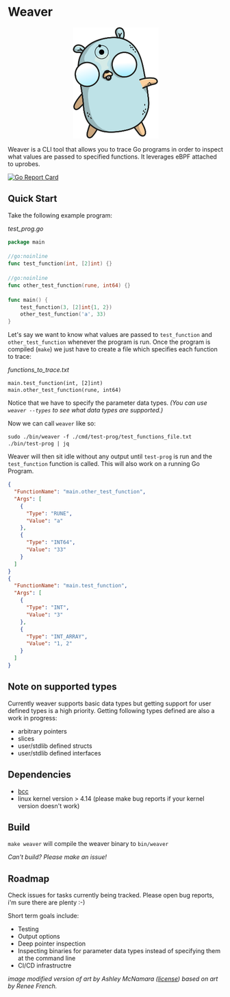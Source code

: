 # Weaver

<p align="center">
    <img src="DrManhattanGopher.png" alt="gopher" width="200"/>
</p>


Weaver is a CLI tool that allows you to trace Go programs in order to inspect what values are passed to specified functions. It leverages eBPF attached to uprobes.

[![Go Report Card](https://goreportcard.com/badge/github.com/grantseltzer/weaver)](https://goreportcard.com/report/github.com/grantseltzer/weaver)


## Quick Start 

Take the following example program: 

<i>test_prog.go</i>
```go
package main

//go:noinline
func test_function(int, [2]int) {}

//go:noinline
func other_test_function(rune, int64) {}

func main() {
	test_function(3, [2]int{1, 2})
	other_test_function('a', 33)
}

```

Let's say we want to know what values are passed to `test_function` and `other_test_function` whenever the program is run. Once the program is compiled (`make`) we just have to create a file which specifies each function to trace:

<i>functions_to_trace.txt</i>
```
main.test_function(int, [2]int)
main.other_test_function(rune, int64)
```

Notice that we have to specify the parameter data types. <i>(You can use `weaver --types` to see what data types are supported.)</i>

Now we can call `weaver` like so:

```
sudo ./bin/weaver -f ./cmd/test-prog/test_functions_file.txt ./bin/test-prog | jq
```


Weaver will then sit idle without any output until `test-prog` is run and the `test_function` function is called. This will also work on a running Go Program.

```json
{
  "FunctionName": "main.other_test_function",
  "Args": [
    {
      "Type": "RUNE",
      "Value": "a"
    },
    {
      "Type": "INT64",
      "Value": "33"
    }
  ]
}
{
  "FunctionName": "main.test_function",
  "Args": [
    {
      "Type": "INT",
      "Value": "3"
    },
    {
      "Type": "INT_ARRAY",
      "Value": "1, 2"
    }
  ]
}

```

## Note on supported types

Currently weaver supports basic data types but getting support for user defined types is a high priority. Getting following types defined are also a work in progress:

- arbitrary pointers
- slices
- user/stdlib defined structs
- user/stdlib defined interfaces


## Dependencies

- [bcc](https://github.com/iovisor/bcc/blob/master/INSTALL.md)
- linux kernel version > 4.14 (please make bug reports if your kernel version doesn't work)

## Build

`make weaver` will compile the weaver binary to `bin/weaver`

<i>Can't build? Please make an issue!</i>

## Roadmap

Check issues for tasks currently being tracked. Please open bug reports, i'm sure there are plenty :-)

Short term goals include:

- Testing
- Output options
- Deep pointer inspection
- Inspecting binaries for parameter data types instead of specifying them at the command line
- CI/CD infrastructre 

<i>image modified version of art by Ashley McNamara ([license](https://creativecommons.org/licenses/by-nc-sa/4.0/)) based on art by Renee French.</i>
